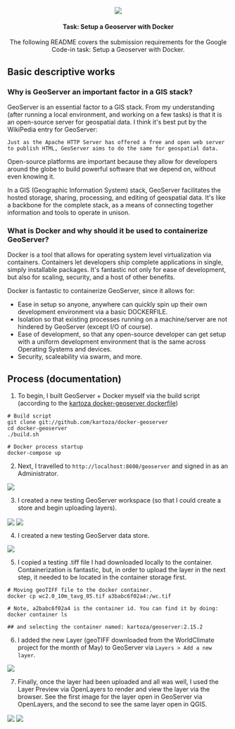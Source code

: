 <p align="center"><img src="https://upload.wikimedia.org/wikipedia/de/3/38/GeoServer_Logo.svg" /></p>
<h4 align="center">Task: Setup a Geoserver with Docker</h4>
<p align="center">The following README covers the submission requirements for the Google Code-in task: Setup a Geoserver with Docker.</p>

## Basic descriptive works

### Why is GeoServer an important factor in a GIS stack?
GeoServer is an essential factor to a GIS stack. From my understanding (after running a local environment, and working on a few tasks) is that it is an open-source server for geospatial data. I think it's best put by the WikiPedia entry for GeoServer:

```
Just as the Apache HTTP Server has offered a free and open web server to publish HTML, GeoServer aims to do the same for geospatial data.
```

Open-source platforms are important because they allow for developers around the globe to build powerful software that we depend on, without even knowing it.

In a GIS (Geographic Information System) stack, GeoServer facilitates the hosted storage, sharing, processing, and editing of geospatial data. It's like a backbone for the complete stack, as a means of connecting together information and tools to operate in unison.

### What is Docker and why should it be used to containerize GeoServer?
Docker is a tool that allows for operating system level virtualization via containers. Containers let developers ship complete applications in single, simply installable packages. It's fantastic not only for ease of development, but also for scaling, security, and a host of other benefits.

Docker is fantastic to containerize GeoServer, since it allows for:
* Ease in setup so anyone, anywhere can quickly spin up their own development environment via a basic DOCKERFILE.
* Isolation so that existing processes running on a machine/server are not hindered by GeoServer (except I/O of course).
* Ease of development, so that any open-source developer can get setup with a uniform development environment that is the same across Operating Systems and devices.
* Security, scaleability via swarm, and more.

## Process (documentation)
1. To begin, I built GeoServer + Docker myself via the build script (according to the [kartoza docker-geoserver dockerfile](git://github.com/kartoza/docker-geoserver))

```
# Build script
git clone git://github.com/kartoza/docker-geoserver
cd docker-geoserver
./build.sh

# Docker process startup
docker-compose up
```

2. Next, I travelled to `http://localhost:8600/geoserver` and signed in as an Administrator.

<img src="https://i.imgur.com/J4LBnk1.png" align="center">

3. I created a new testing GeoServer workspace (so that I could create a store and begin uploading layers).

<img src='https://i.imgur.com/L3GZnf6.png' align="center">
<img src="https://i.imgur.com/Z1Ukggq.png" align="center">

4. I created a new testing GeoServer data store.

<img src="https://i.imgur.com/iAoz4my.png" align="center">

5. I copied a testing .tiff file I had downloaded locally to the container. Containerization is fantastic, but, in order to upload the layer in the next step, it needed to be located in the container storage first.
```
# Moving geoTIFF file to the docker container.
docker cp wc2.0_10m_tavg_05.tif a3babc6f02a4:/wc.tif

# Note, a2babc6f02a4 is the container id. You can find it by doing:
docker container ls

## and selecting the container named: kartoza/geoserver:2.15.2
```
6. I added the new Layer (geoTIFF downloaded from the WorldClimate project for the month of May) to GeoServer via `Layers > Add a new layer`.

<img src="https://i.imgur.com/94B5yE6.png" align="center">

7. Finally, once the layer had been uploaded and all was well, I used the Layer Preview via OpenLayers to render and view the layer via the browser. See the first image for the layer open in GeoServer via OpenLayers, and the second to see the same layer open in QGIS.

<img src="https://i.imgur.com/XDasxfE.png" align="center">
<img src="https://i.imgur.com/bzsVcYI.png" align="center">
